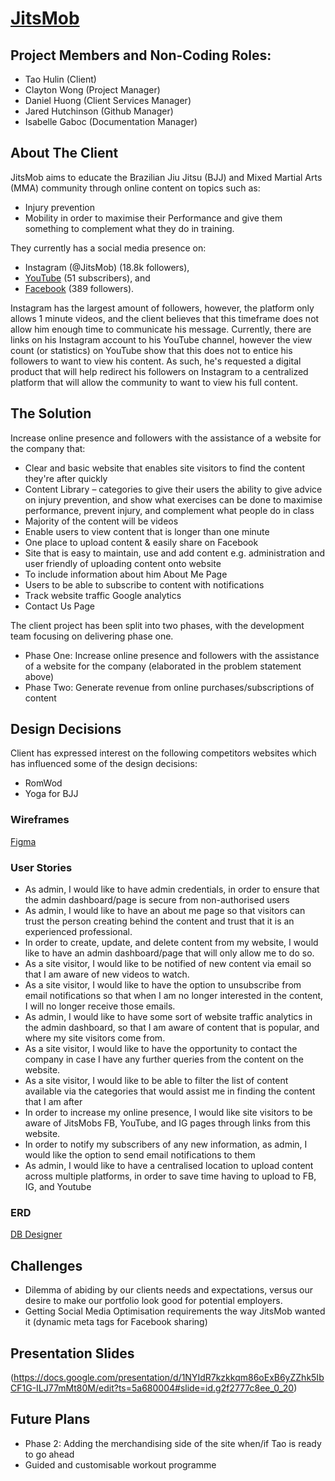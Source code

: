 # [JitsMob](http://jitsmob.netlify.com/)

## Project Members and Non-Coding Roles:
* Tao Hulin (Client)
* Clayton Wong (Project Manager)
* Daniel Huong (Client Services Manager)
* Jared Hutchinson (Github Manager)
* Isabelle Gaboc (Documentation Manager)


## About The Client

JitsMob aims to educate the Brazilian Jiu Jitsu (BJJ) and Mixed Martial Arts (MMA) community through online content on topics such as: 
 * Injury prevention 
 * Mobility 
in order to maximise their Performance and give them something to complement what they do in training.

They currently has a social media presence on:
* Instagram (@JitsMob) (18.8k followers), 
* [YouTube](https://www.youtube.com/channel/UCe6FjCO70FkCIqaGkPEyXZQ)  (51 subscribers), and 
* [Facebook](https://www.facebook.com/JitsMob-1854775828114449/) (389 followers). 

Instagram has the largest amount of followers, however, the platform only allows 1 minute videos, and the client believes that this timeframe does not allow him enough time to communicate his message. Currently, there are links on his Instagram account to his YouTube channel, however the view count (or statistics) on YouTube show that this does not to entice his followers to want to view his content. As such, he's requested a digital product that will help redirect his followers on Instagram to a centralized platform that will allow the community to want to view his full content.

## The Solution

Increase online presence and followers with the assistance of a website for the company that:
* Clear and basic website that enables site visitors to find the content they're after quickly
* Content Library – categories to give their users the ability to give advice on injury prevention, and show what exercises can be done to maximise performance, prevent injury, and complement what people do in class
* Majority of the content will be videos
* Enable users to view content that is longer than one minute
* One place to upload content & easily share on Facebook
* Site that is easy to maintain, use and add content e.g. administration and user friendly of uploading content onto website
* To include information about him ­About Me Page
* Users to be able to subscribe to content with notifications
* Track website traffic ­Google analytics
* Contact Us Page


The client project has been split into two phases, with the development team focusing on delivering phase one.
 * Phase One: Increase online presence and followers with the assistance of a website for the company (elaborated in the problem statement above)
 * Phase Two: Generate revenue from online purchases/subscriptions of content

## Design Decisions

Client has expressed interest on the following competitors websites which has influenced some of the design decisions:

* RomWod
* Yoga for BJJ

### Wireframes

[Figma](https://www.figma.com/file/Ru0Zjt2kZeXl3uAH3XKJEW08/JitsMob?node-id=337%3A30)

### User Stories

* As admin, I would like to have admin credentials, in order to ensure that the admin dashboard/page is secure from non-authorised users
* As admin, I would like to have an about me page so that visitors can trust the person creating behind the content and trust that it is an experienced professional.
* In order to create, update, and delete content from my website, I would like to have an admin dashboard/page that will only allow me to do so.
* As a site visitor, I would like to be notified of new content via email so that I am aware of new videos to watch.
* As a site visitor, I would like to have the option to unsubscribe from email notifications so that when I am no longer interested in the content, I will no longer receive those emails.
* As admin, I would like to have some sort of website traffic analytics in the admin dashboard, so that I am aware of content that is popular, and where my site visitors come from.
* As a site visitor, I would like to have the opportunity to contact the company in case I have any further queries from the content on the website.
* As a site visitor, I would like to be able to filter the list of content available via the categories that would assist me in finding the content that I am after
* In order to increase my online presence, I would like site visitors to be aware of JitsMobs FB, YouTube, and IG pages through links from this website.
* In order to notify my subscribers of any new information, as admin, I would like the option to send email notifications to them
* As admin, I would like to have a centralised location to upload content across multiple platforms, in order to save time having to upload to FB, IG, and Youtube

### ERD

[DB Designer](http://dbdesigner.net/designer/schema/138851)

## Challenges

* Dilemma of abiding by our clients needs and expectations, versus our desire to make our portfolio look good for potential employers.
* Getting Social Media Optimisation requirements the way JitsMob wanted it (dynamic meta tags for Facebook sharing)

## Presentation Slides

(https://docs.google.com/presentation/d/1NYIdR7kzkkqm86oExB6yZZhk5IbCF1G-ILJ77mMt80M/edit?ts=5a680004#slide=id.g2f2777c8ee_0_20)

## Future Plans
* Phase 2: Adding the merchandising side of the site when/if Tao is ready to go ahead
* Guided and customisable workout programme



